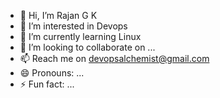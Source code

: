 - 👋 Hi, I’m Rajan G K
- 👀 I’m interested in Devops
- 🌱 I’m currently learning Linux
- 💞️ I’m looking to collaborate on ...
- 📫 Reach me on devopsalchemist@gmail.com
- 😄 Pronouns: ...
- ⚡ Fun fact: ...

<!---
devopsalchemist/devopsalchemist is a ✨ special ✨ repository because its `README.md` (this file) appears on your GitHub profile.
You can click the Preview link to take a look at your changes.
--->
